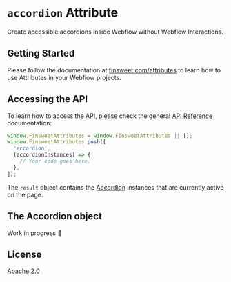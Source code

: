 # `accordion` Attribute

Create accessible accordions inside Webflow without Webflow Interactions.

## Getting Started

Please follow the documentation at [finsweet.com/attributes](https://www.finsweet.com/attributes) to learn how to use Attributes in your Webflow projects.

## Accessing the API

To learn how to access the API, please check the general [API Reference](../attributes/README.md#api-reference) documentation:

```javascript
window.FinsweetAttributes = window.FinsweetAttributes || [];
window.FinsweetAttributes.push([
  'accordion',
  (accordionInstances) => {
    // Your code goes here.
  },
]);
```

The `result` object contains the [Accordion](#the-accordion-object) instances that are currently active on the page.

## The Accordion object

Work in progress 🚧

## License

[Apache 2.0](../../LICENSE.md)
